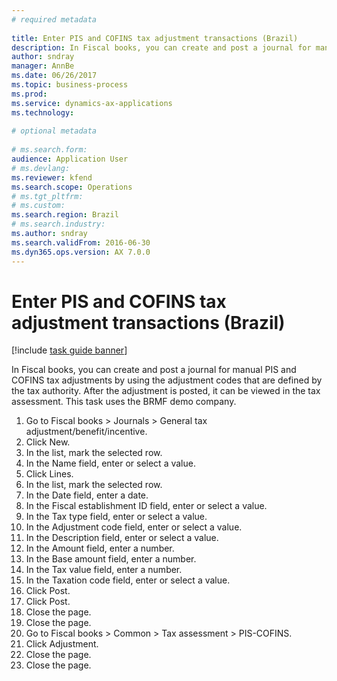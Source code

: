 ```yaml
--- 
# required metadata 
 
title: Enter PIS and COFINS tax adjustment transactions (Brazil)
description: In Fiscal books, you can create and post a journal for manual PIS and COFINS tax adjustments by using the adjustment codes that are defined by the tax authority. 
author: sndray
manager: AnnBe 
ms.date: 06/26/2017
ms.topic: business-process 
ms.prod:  
ms.service: dynamics-ax-applications 
ms.technology:  
 
# optional metadata 
 
# ms.search.form:   
audience: Application User 
# ms.devlang:  
ms.reviewer: kfend
ms.search.scope: Operations 
# ms.tgt_pltfrm:  
# ms.custom:  
ms.search.region: Brazil
# ms.search.industry: 
ms.author: sndray
ms.search.validFrom: 2016-06-30 
ms.dyn365.ops.version: AX 7.0.0 
---
```

# Enter PIS and COFINS tax adjustment transactions (Brazil)

[!include [task guide banner](../../includes/task-guide-banner.md)]

In Fiscal books, you can create and post a journal for manual PIS and COFINS tax adjustments by using the adjustment codes that are defined by the tax authority. After the adjustment is posted, it can be viewed in the tax assessment. This task uses the BRMF demo company.

1. Go to Fiscal books > Journals > General tax adjustment/benefit/incentive.
2. Click New.
3. In the list, mark the selected row.
4. In the Name field, enter or select a value.
5. Click Lines.
6. In the list, mark the selected row.
7. In the Date field, enter a date.
8. In the Fiscal establishment ID field, enter or select a value.
9. In the Tax type field, enter or select a value.
10. In the Adjustment code field, enter or select a value.
11. In the Description field, enter or select a value.
12. In the Amount field, enter a number.
13. In the Base amount field, enter a number.
14. In the Tax value field, enter a number.
15. In the Taxation code field, enter or select a value.
16. Click Post.
17. Click Post.
18. Close the page.
19. Close the page.
20. Go to Fiscal books > Common > Tax assessment > PIS-COFINS.
21. Click Adjustment.
22. Close the page.
23. Close the page.

